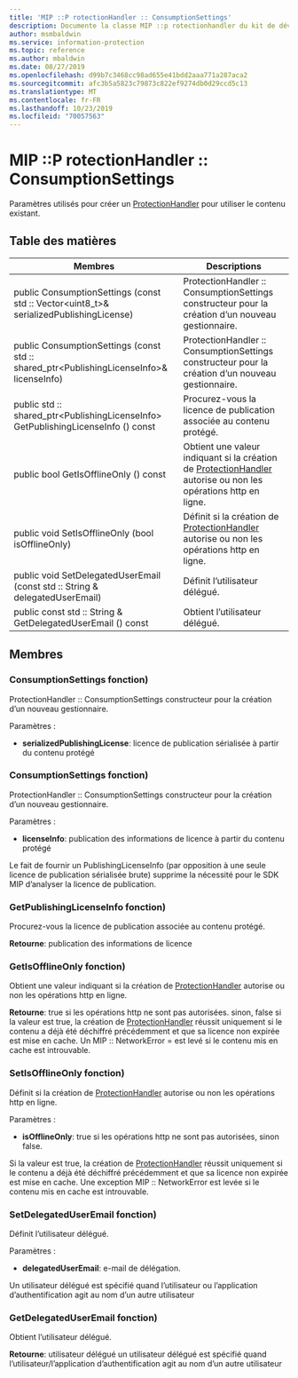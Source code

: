 ```yaml
---
title: 'MIP ::P rotectionHandler :: ConsumptionSettings'
description: Documente la classe MIP ::p rotectionhandler du kit de développement logiciel (SDK) Microsoft Information Protection (MIP).
author: msmbaldwin
ms.service: information-protection
ms.topic: reference
ms.author: mbaldwin
ms.date: 08/27/2019
ms.openlocfilehash: d99b7c3468cc98ad655e41bdd2aaa771a287aca2
ms.sourcegitcommit: afc3b5a5823c79873c822ef9274db0d29ccd5c13
ms.translationtype: MT
ms.contentlocale: fr-FR
ms.lasthandoff: 10/23/2019
ms.locfileid: "70057563"
---
```

# <a name="class-mipprotectionhandlerconsumptionsettings"></a>MIP ::P rotectionHandler :: ConsumptionSettings 
Paramètres utilisés pour créer un [ProtectionHandler](class_mip_protectionhandler.md) pour utiliser le contenu existant.
  
## <a name="summary"></a>Table des matières
 Membres                        | Descriptions                                
--------------------------------|---------------------------------------------
public ConsumptionSettings (const std :: Vector\<uint8_t\>& serializedPublishingLicense)  | ProtectionHandler :: ConsumptionSettings constructeur pour la création d’un nouveau gestionnaire.
public ConsumptionSettings (const std :: shared_ptr\<PublishingLicenseInfo\>& licenseInfo)  |  ProtectionHandler :: ConsumptionSettings constructeur pour la création d’un nouveau gestionnaire.
public std :: shared_ptr\<PublishingLicenseInfo\> GetPublishingLicenseInfo () const  |  Procurez-vous la licence de publication associée au contenu protégé.
public bool GetIsOfflineOnly () const  |  Obtient une valeur indiquant si la création de [ProtectionHandler](class_mip_protectionhandler.md) autorise ou non les opérations http en ligne.
public void SetIsOfflineOnly (bool isOfflineOnly)  |  Définit si la création de [ProtectionHandler](class_mip_protectionhandler.md) autorise ou non les opérations http en ligne.
public void SetDelegatedUserEmail (const std :: String & delegatedUserEmail)  |  Définit l’utilisateur délégué.
public const std :: String & GetDelegatedUserEmail () const  |  Obtient l’utilisateur délégué.
  
## <a name="members"></a>Membres
  
### <a name="consumptionsettings-function"></a>ConsumptionSettings fonction)
ProtectionHandler :: ConsumptionSettings constructeur pour la création d’un nouveau gestionnaire.

Paramètres :  
* **serializedPublishingLicense**: licence de publication sérialisée à partir du contenu protégé


  
### <a name="consumptionsettings-function"></a>ConsumptionSettings fonction)
ProtectionHandler :: ConsumptionSettings constructeur pour la création d’un nouveau gestionnaire.

Paramètres :  
* **licenseInfo**: publication des informations de licence à partir du contenu protégé


Le fait de fournir un PublishingLicenseInfo (par opposition à une seule licence de publication sérialisée brute) supprime la nécessité pour le SDK MIP d’analyser la licence de publication.
  
### <a name="getpublishinglicenseinfo-function"></a>GetPublishingLicenseInfo fonction)
Procurez-vous la licence de publication associée au contenu protégé.

  
**Retourne**: publication des informations de licence
  
### <a name="getisofflineonly-function"></a>GetIsOfflineOnly fonction)
Obtient une valeur indiquant si la création de [ProtectionHandler](class_mip_protectionhandler.md) autorise ou non les opérations http en ligne.

  
**Retourne**: true si les opérations http ne sont pas autorisées. sinon, false si la valeur est true, la création de [ProtectionHandler](class_mip_protectionhandler.md) réussit uniquement si le contenu a déjà été déchiffré précédemment et que sa licence non expirée est mise en cache. Un MIP :: NetworkError = est levé si le contenu mis en cache est introuvable.
  
### <a name="setisofflineonly-function"></a>SetIsOfflineOnly fonction)
Définit si la création de [ProtectionHandler](class_mip_protectionhandler.md) autorise ou non les opérations http en ligne.

Paramètres :  
* **isOfflineOnly**: true si les opérations http ne sont pas autorisées, sinon false.


Si la valeur est true, la création de [ProtectionHandler](class_mip_protectionhandler.md) réussit uniquement si le contenu a déjà été déchiffré précédemment et que sa licence non expirée est mise en cache. Une exception MIP :: NetworkError est levée si le contenu mis en cache est introuvable.
  
### <a name="setdelegateduseremail-function"></a>SetDelegatedUserEmail fonction)
Définit l’utilisateur délégué.

Paramètres :  
* **delegatedUserEmail**: e-mail de délégation.


Un utilisateur délégué est spécifié quand l’utilisateur ou l’application d’authentification agit au nom d’un autre utilisateur
  
### <a name="getdelegateduseremail-function"></a>GetDelegatedUserEmail fonction)
Obtient l’utilisateur délégué.

  
**Retourne**: utilisateur délégué un utilisateur délégué est spécifié quand l’utilisateur/l’application d’authentification agit au nom d’un autre utilisateur